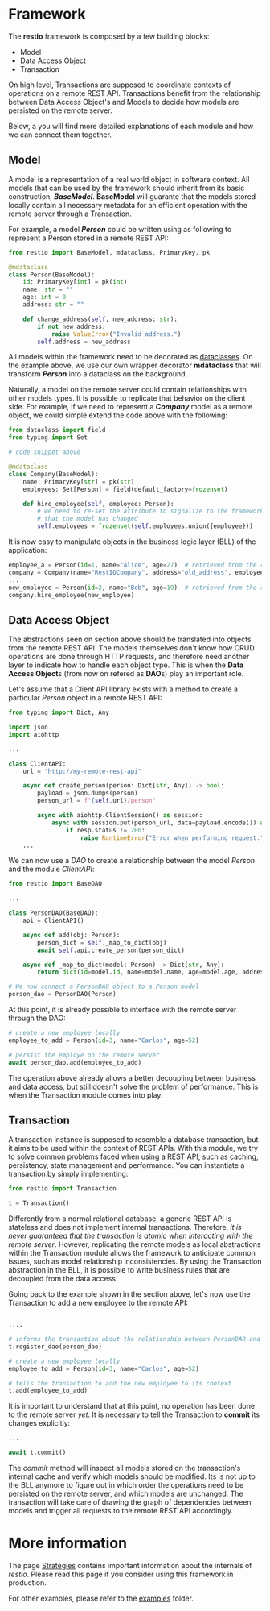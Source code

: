 
# Framework

The **restio** framework is composed by a few building blocks:

- Model
- Data Access Object
- Transaction

On high level, Transactions are supposed to coordinate contexts of operations on a remote REST API. Transactions benefit from the relationship between Data Access Object's and Models to decide how models are persisted on the remote server.

Below, a you will find more detailed explanations of each module and how we can connect them together.

## Model

A model is a representation of a real world object in software context. All models that can be used by the framework should inherit from its basic construction, **_BaseModel_**. **BaseModel** will guarante that the models stored locally contain all necessary metadata for an efficient operation with the remote server through a Transaction.

For example, a model **_Person_** could be written using as following to represent a Person stored in a remote REST API:

```python
from restio import BaseModel, mdataclass, PrimaryKey, pk

@mdataclass
class Person(BaseModel):
    id: PrimaryKey[int] = pk(int)
    name: str = ""
    age: int = 0
    address: str = ""

    def change_address(self, new_address: str):
        if not new_address:
            raise ValueError("Invalid address.")
        self.address = new_address

```

All models within the framework need to be decorated as [dataclasses](https://docs.python.org/3/library/dataclasses.html). On the example above, we use our own wrapper decorator **mdataclass** that will transform **_Person_** into a dataclass on the background.

Naturally, a model on the remote server could contain relationships with other models types. It is possible to replicate that behavior on the client side. For example, if we need to represent a **_Company_** model as a remote object, we could simple extend the code above with the following:

```python
from dataclass import field
from typing import Set

# code snippet above

@mdataclass
class Company(BaseModel):
    name: PrimaryKey[str] = pk(str)
    employees: Set[Person] = field(default_factory=frozenset)

    def hire_employee(self, employee: Person):
        # we need to re-set the attribute to signalize to the framework
        # that the model has changed
        self.employees = frozenset(self.employees.union({employee}))

```

It is now easy to manipulate objects in the business logic layer (BLL) of the application:

```python
employee_a = Person(id=1, name="Alice", age=27)  # retrieved from the remote
company = Company(name="RestIOCompany", address="old_address", employees=frozenset({employee_a}))
...
new_employee = Person(id=2, name="Bob", age=19)  # retrieved from the remote
company.hire_employee(new_employee)
```

## Data Access Object

The abstractions seen on section above should be translated into objects from the remote REST API. The models themselves don't know how CRUD operations are done through HTTP requests, and therefore need another layer to indicate how to handle each object type. This is when the **Data Access Object**s (from now on refered as **DAO**s) play an important role.

Let's assume that a Client API library exists with a method to create a particular *Person* object in a remote REST API:

```python
from typing import Dict, Any

import json
import aiohttp

...

class ClientAPI:
    url = "http://my-remote-rest-api"

    async def create_person(person: Dict[str, Any]) -> bool:
        payload = json.dumps(person)
        person_url = f"{self.url}/person"

        async with aiohttp.ClientSession() as session:
            async with session.put(person_url, data=payload.encode()) as resp:
                if resp.status != 200:
                    raise RuntimeError("Error when performing request.")
    ...
```

We can now use a *DAO* to create a relationship between the model *Person* and the module *ClientAPI*:

```python
from restio import BaseDAO

...

class PersonDAO(BaseDAO):
    api = ClientAPI()

    async def add(obj: Person):
        person_dict = self._map_to_dict(obj)
        await self.api.create_person(person_dict)

    async def _map_to_dict(model: Person) -> Dict[str, Any]:
        return dict(id=model.id, name=model.name, age=model.age, address=model.address)

# We now connect a PersonDAO object to a Person model
person_dao = PersonDAO(Person)
```

At this point, it is already possible to interface with the remote server through the DAO:

```python
# create a new employee locally
employee_to_add = Person(id=3, name="Carlos", age=52)

# persist the employe on the remote server
await person_dao.add(employee_to_add)
```

The operation above already allows a better decoupling between business and data access, but still doesn't solve the problem of performance. This is when the Transaction module comes into play.

## Transaction

A transaction instance is supposed to resemble a database transaction, but it aims to be used within the context of REST APIs. With this module, we try to solve common problems faced when using a REST API, such as caching, persistency, state management and performance. You can instantiate a transaction by simply implementing:

```python
from restio import Transaction

t = Transaction()
```

Differently from a normal relational database, a generic REST API is stateless and does not implement internal transactions. Therefore, *it is never guaranteed that the transaction is atomic when interacting with the remote server*. However, replicating the remote models as local abstractions within the Transaction module allows the framework to anticipate common issues, such as model relationship inconsistencies. By using the Transaction abstraction in the BLL, it is possible to write business rules that are decoupled from the data access.

Going back to the example shown in the section above, let's now use the Transaction to add a new employee to the remote API:

```python

....

# informs the transaction about the relationship between PersonDAO and Person
t.register_dao(person_dao)

# create a new employee locally
employee_to_add = Person(id=3, name="Carlos", age=52)

# tells the transaction to add the new employee to its context
t.add(employee_to_add)
```

It is important to understand that at this point, no operation has been done to the remote server *yet*. It is necessary to tell the Transaction to **commit** its changes explicitly:

```python
...

await t.commit()
```

The *commit* method will inspect all models stored on the transaction's internal cache and verify which models should be modified. Its is not up to the BLL anymore to figure out in which order the operations need to be persisted on the remote server, and which models are unchanged. The transaction will take care of drawing the graph of dependencies between models and trigger all requests to the remote REST API accordingly.

# More information

The page [Strategies](STRATEGIES.md) contains important information about the internals of *restio*. Please read this page if you consider using this framework in production.

For other examples, please refer to the [examples](examples/) folder.